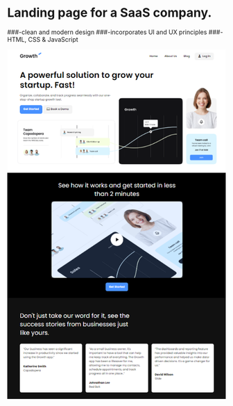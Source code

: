# Landing page for a SaaS company.

###-clean and modern design
###-incorporates UI and UX principles
###-HTML, CSS & JavaScript

![Screenshot of landing page.](images/screen.png)
